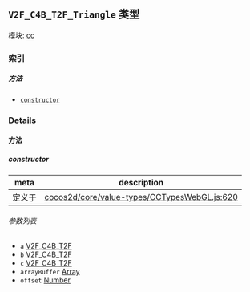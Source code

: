 ## `V2F_C4B_T2F_Triangle` 类型



模块: [cc](../modules/cc.md)





### 索引



##### 方法

  - [`constructor`](#constructor) 



### Details




<!-- Method Block -->
#### 方法


##### constructor



| meta | description |
|------|-------------|
| 定义于 | [cocos2d/core/value-types/CCTypesWebGL.js:620](https://github.com/cocos-creator/engine/blob/dcd3357d61e518886ccbf8b2026bed4edc6c615d/cocos2d/core/value-types/CCTypesWebGL.js#L620) |

###### 参数列表
- `a` <a href="../classes/V2F_C4B_T2F.html" class="crosslink">V2F_C4B_T2F</a> 
- `b` <a href="../classes/V2F_C4B_T2F.html" class="crosslink">V2F_C4B_T2F</a> 
- `c` <a href="../classes/V2F_C4B_T2F.html" class="crosslink">V2F_C4B_T2F</a> 
- `arrayBuffer` <a href="https://developer.mozilla.org/en/JavaScript/Reference/Global_Objects/Array" class="crosslink external" target="_blank">Array</a> 
- `offset` <a href="https://developer.mozilla.org/en/JavaScript/Reference/Global_Objects/Number" class="crosslink external" target="_blank">Number</a> 



